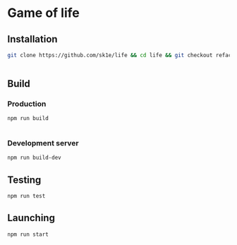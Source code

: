 # Game of life

## Installation

```sh
git clone https://github.com/sk1e/life && cd life && git checkout refactoring && npm i
    
 ```
 
## Build

### Production

```sh
npm run build
    
```


### Development server

```sh
npm run build-dev
 ```

## Testing

```sh
npm run test
 ```


## Launching

```sh
npm run start
 ```

